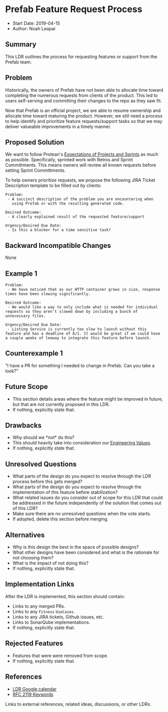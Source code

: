 # Prefab Feature Request Process
* Start Date: 2019-04-15
* Author: Noah Leapai

## Summary
This LDR outlines the process for requesting features or support from the Prefab team.

## Problem
Historically, the owners of Prefab have not been able to allocate time toward 
completing the numerous requests from clients of the product. This led to users
self-serving and committing their changes to the repo as they saw fit.

Now that Prefab is an official project, we are able to resume ownership and allocate
time toward maturing the product. However, we still need a process to help identify 
and prioritize feature requests/support tasks so that we may deliver valueable improvements 
in a timely manner.

## Proposed Solution
We want to follow Protean's [Expectations of Projects and Sprints](https://github.com/neighborhoods/Protean/blob/4.x/Architecture/Expectations-of-Projects-and-Sprints.md)
as much as possible. Specifically, sprinted work with Retros and Sprint Committments. 
This means owners will review all known requests before setting Sprint Committments.

To help owners prioritize requests, we propose the following JIRA Ticket Description template to be filled out by clients:
```
Problem: 
 - A succinct description of the problem you are encountering when 
   using Prefab or with the resulting generated code.
   
Desired Outcome:
 - A clearly explained result of the requested feature/support
 
Urgency/Desired Due Date:
 - Is this a blocker for a time sensitive task?
```

## Backward Incompatible Changes
None

## Example 1
```
Problem: 
 - We have noticed that as our HTTP container grows in size, response times have been slowing significantly. 
   
Desired Outcome:
 - We would like a way to only include what is needed for individual requests so they aren't slowed down by including a bunch of unnecessary files.
 
Urgency/Desired Due Date:
 - Listing Service is currently too slow to launch without this feature and has a deadline of 6/1. It would be great if we could have a couple weeks of leeway to integrate this feature before launch.
```

## Counterexample 1
"I have a PR for something I needed to change in Prefab. Can you take a look?"

## Future Scope
* This section details areas where the feature might be improved in future, but that are not currently proposed in this LDR.
* If nothing, explicitly state that.

## Drawbacks
* Why should we \*not\* do this? 
* This should heavily take into consideration our [Engineering Values](Humans/Engineering-Values.md). 
* If nothing, explicitly state that.

## Unresolved Questions
* What parts of the design do you expect to resolve through the LDR process before this gets merged?
* What parts of the design do you expect to resolve through the implementation of this feature before stabilization?
* What related issues do you consider out of scope for this LDR that could be addressed in the future independently of the solution that comes out of this LDR?
* Make sure there are no unresolved questions when the vote starts.
* If adopted, delete this section before merging.

## Alternatives
* Why is this design the best in the space of possible designs?
* What other designs have been considered and what is the rationale for not choosing them?
* What is the impact of not doing this?
* If nothing, explicitly state that.

## Implementation Links
After the LDR is implemented, this section should contain:
* Links to any merged PRs.
* Links to any `Fitness` `UseCases`.
* Links to any JIRA tickets, Github issues, etc.
* Links to SonarQube implementations.
* If nothing, explicitly state that.

## Rejected Features
* Features that were were removed from scope. 
* If nothing, explicitly state that.

## References
* [LDR Google calendar](https://calendar.google.com/calendar?cid=NTVwbGFjZXMuY29tX3JrNG12NzFnYzEwNDhwZ3EwcWptMDZidGdjQGdyb3VwLmNhbGVuZGFyLmdvb2dsZS5jb20)
* [RFC 2119 Keywords](https://www.ietf.org/rfc/rfc2119.txt)

Links to external references, related ideas, discussions, or other LDRs.
